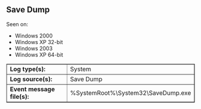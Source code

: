 ## Save Dump

Seen on:
* Windows 2000
* Windows XP 32-bit
* Windows 2003
* Windows XP 64-bit

<table border="1" class="docutils">
  <tbody>
    <tr>
      <td><b>Log type(s):</b></td>
      <td>System</td>
    </tr>
    <tr>
      <td><b>Log source(s):</b></td>
      <td>Save Dump</td>
    </tr>
    <tr>
      <td><b>Event message file(s):</b></td>
      <td>%SystemRoot%\System32\SaveDump.exe</td>
    </tr>
  </tbody>
</table>

&nbsp;


